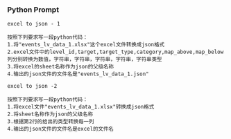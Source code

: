 ### **Python Prompt**        
`excel to json - 1`
~~~
按照下列要求写一段python代码：
1.将"events_lv_data_1.xlsx"这个excel文件转换成json格式
2.excel文件中的level_id,target,target_type,category,map_above,map_below列分别转换为数值，字符串，字符串，字符串，字符串，字符串类型
3.将excel的sheet名称作为json的父级名称
4.输出的json文件的文件名是"events_lv_data_1.json"
~~~

`excel to json -2`
~~~
按照下列要求写一段python代码：
1.将excel文件"events_lv_data_1.xlsx"转换成json格式
2.将sheet名称作为json的父级名称
3.根据第2行的给出的类型转换每一列
4.输出的json文件的文件名是excel的文件名
~~~